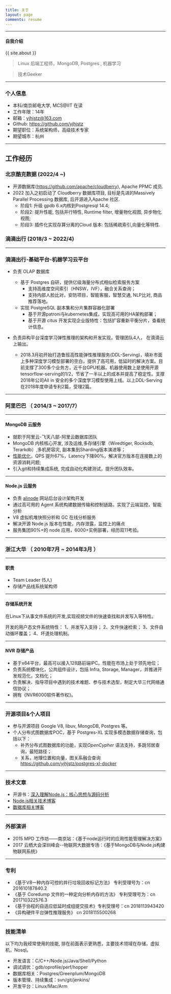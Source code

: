 ```yaml
---
title: 关于
layout: page
comments: resume
---
```


---

#### 自我介绍

{{ site.about }}

> Linux 后端工程师，MongoDB,  Postgres , 机器学习

> 技术Geeker


---


### 个人信息
 - 本科/南京邮电大学, MCS@IIT 在读
 - 工作年限：14年
 - 邮箱：yjhjstz@163.com
 - Github: https://github.com/yjhjstz 
 - 期望职位：系统架构师，高级技术专家
 - 期望城市：杭州

---



## 工作经历
### 北京酷克数据 (2022/4 ~)
  - 开源数据库(https://github.com/apache/cloudberry), Apache PPMC 成员.
  - 2022 加入之初启动了 Cloudberry 数据库项目,  目标是先进的Massively Parallel Processing 数据库, 后开源进入Apache 社区.
    - 阶段1: 升级 gpdb 6.x内核到Postgresql 14.4;
    - 阶段2: 提升性能, 包括并行特性, Runtime filter, 增量物化视图, 异步物化视图;
    - 阶段3: 插件化实现存算分离的Cloud 版本: 包括稀疏索引,向量化等特性.

### 滴滴出行 (2018/3 ~ 2022/4)
---
### 滴滴出行-基础平台-机器学习云平台
- 负责 OLAP 数据库
   * 基于 Postgres 自研，提供亿级海量分布式相似检索服务方案
       - 支持高维度空间索引（HNSW，IVF），融合关系查询；
       - 支持内部人脸比对，安防项目，智能客服，智慧交通, NLP比对, 商品推荐落地。
   * 实现 PostgreSQL 副本集和分片集群容器化部署
     - 基于开源patroni与kubernetes集成，实现高可用的HA架构部署；
     - 基于开源 citus 开发实现企业版特性：包括扩容重新平衡分片，查看统计信息。

- 负责异构平台深度学习弹性推理的架构和开发实现，管理团队4人， 在滴滴云上输出。
  * 2018.3月初开始打造鲁班高性能弹性推理服务(DDL-Serving)，填补市面上多种深度学习模型部署的空白，提供了高可用，低延时的解决方案。目前支撑了300多个业务方，近千台GPU机器。机器使用数上是使用开源tensorflow-serving的1/2，节省了一半以上的成本并提高了稳定性。支撑2018年公司All in 安全的多个深度学习模型使用上线。以上DDL-Serving在2018年度申请专利2篇，受理2篇。

---

### 阿里巴巴 （ 2014/3 ~ 2017/7）

---

#### MongoDB 云服务
- 就职于阿里云-飞天八部-阿里云数据库团队
- MongoDB 内核核心开发, 涉及运维,多存储引擎（Wiredtiger, Rocksdb, Terarkdb）,多机房容灾, 副本集到Sharding版本演进等；
- [性能优化](http://mysql.taobao.org/monthly/2017/01/04/)，QPS 提升67%，Latency下降90%，解决官方版本在连接数上的资源消耗问题;
- 引入git和持续集成系统, 完成自动化构建测试，提升团队效率。

---

#### Node.js 云服务
- 负责 [alinode](https://www.aliyun.com/product/nodejs?spm=5176.19720258.J_8058803260.423.e9392c4az696dZ) 网站后台设计架构开发
- 通过高可用的 Agent 系统构建数据传输和控制链路，实现了云端监控，智能分析
- V8 虚拟机堆快照分析和 GC 在线分析服务
- 解决开源 Node.js 版本在性能，内存泄露，监控上的痛点
- 服务集团90%+的 node 应用，6000+实例部署，经历双11考验。

---



 
### 浙江大华 （ 2010年7月 ~ 2014年3月 ）

---
#### 职责

- Team Leader (5人)
- 存储产品线系统架构师

---

#### 存储系统开发
在Linux下从事文件系统的开发,实现视频文件的快速查找和并发写入等特性。

开发的用户态文件系统特性：
1、并发写入支持；
2、文件快速检索；
3、文件自动循环覆盖；
4、坏道处理机制。

---

#### NVR 存储产品
- 基于x64平台，最高可以接入128路前端IPC。性能在市场上处于领先地位；
- 负责系统模块化，公共组件设计，包括 Infra, Storage, Manager，并推进开发规范化，文档化；
- 负责解决、指导项目中遇到的技术难题、参与技术选型，制定大华三代网络通信协议；
- 拥有《NVR6000软件著作权》。

---


### 开源项目&个人项目
- 参与开源项目 Google V8,  libuv, MongoDB, Postgres 等。
- 个人分布式图数据库POC，基于 Postgres-XL 实现多模态数据存储查询，包括以下：
     - 补齐分布式图数据库的功能，实现*OpenCypher* 语法支持，多跳邻居查询，最短路径；
     - 关系，地理位置和向量，图关系融合查询 https://github.com/yjhjstz/postgres-xl-docker

---

### 技术文章
- 开源书：[深入理解Node.js：核心思想与源码分析]( https://yjhjstz.gitbooks.io/deep-into-node )
-  [Node.js相关技术博客](https://alinode.aliyun.com)
- [数据库相关博客](http://mysql.taobao.org/monthly/2017/01/)

---

### 外部演讲
 - 2015 MPD 工作坊——南京站：《基于node运行时的应用性能管理解决方案》
 - 2017 云栖大会深圳峰会--物联网大数据专场：《基于MongoDB与Node.js构建物联网系统》

---

### 专利
- 《基于V8一种内存可控的并行垃圾回收标记方法》 专利受理号为：cn 201610187840.2
- 《基于 Coredump 文件的一种定向分析内存的方法》 专利受理号为：cn 201710322576.3
- 《基于协程的自适应低延时成组提交技术》专利受理号：cn 2018113943420
- 《异构硬件平台弹性推理服务》 cn 2018115500268
 
---

### 技能清单
以下均为我经常使用的技能, 排在前面表示更熟悉，主要技术领域在存储，虚拟机，Nosql。

- 开发语言：C/C++/Node.js/Java/Shell/Python
- 调试调优：gdb/oprofile/perf/hopper
- 数据库相关：Postgres/Greenplum/MongoDB
- 版本管理、持续集成：svn/git/jenkins/
- 开发平台：Linux/Mac/Arm


